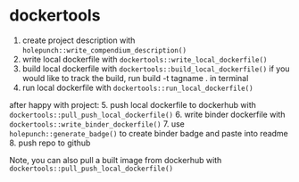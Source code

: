 # dockertools

1. create project description with `holepunch::write_compendium_description()` 
2. write local dockerfile with `dockertools::write_local_dockerfile()`
3. build local dockerfile with `dockertools::build_local_dockerfile()`
if you would like to track the build, run build -t tagname . in terminal 
4. run local dockerfile with `dockertools::run_local_dockerfile()`

after happy with project: 
5. push local dockerfile to dockerhub with `dockertools::pull_push_local_dockerfile()` 
6. write binder dockerfile with `dockertools::write_binder_dockerfile()`
7. use `holepunch::generate_badge()` to create binder badge and paste into readme
8. push repo to github

Note, you can also pull a built image from dockerhub with `dockertools::pull_push_local_dockerfile()` 

